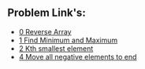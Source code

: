 ## Problem Link's:
 - <a href = "https://practice.geeksforgeeks.org/problems/reverse-an-array/0#">0 Reverse Array </a>
 -  <a href = "https://practice.geeksforgeeks.org/problems/find-minimum-and-maximum-element-in-an-array4428/1#">1 Find Minimum and Maximum </a>
 -  <a href = "https://practice.geeksforgeeks.org/problems/kth-smallest-element5635/1#">2 Kth smallest element </a>
 -  <a href = "https://practice.geeksforgeeks.org/problems/move-all-negative-elements-to-end1813/1#">4 Move all negative elements to end </a>

